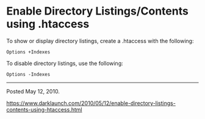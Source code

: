 # Enable Directory Listings/Contents using .htaccess

To show or display directory listings, create a .htaccess with the following:
```
Options +Indexes
```

To disable directory listings, use the following:
```
Options -Indexes
```

---

Posted May 12, 2010.

https://www.darklaunch.com/2010/05/12/enable-directory-listings-contents-using-htaccess.html